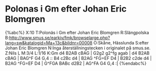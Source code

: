 # Polonas i Gm efter Johan Eric Blomgren

{%abc%}
X:10
T:Polonäs i Gm efter Johan Eric Blomgren
R:Slängpolska
B:http://www.smus.se/earkiv/fmk/browselarge.php?lang=sw&katalogid=Ma+13c&bildnr=00008
O:Skåne, Hässlunda
S:efter Johan Eric Blomgren
N:Inga återställningstecken i originalet på smus.se.
Z:Nils L
M:3/4
L:1/16
K:Gm
d4 B2AB cBAG | G2g2 g2^fg agab | d4 B2AB cBAG | BAG^F G4 G,4 ::
B4 c2Bc d4 | B2AG ^FG=EF D4 | B2B2 c2de d4 | B2AG ^FG=EF D4 |
G^FGA BABc d2B2 | AG^FA G4 G,4 :|
{%endabc%}
